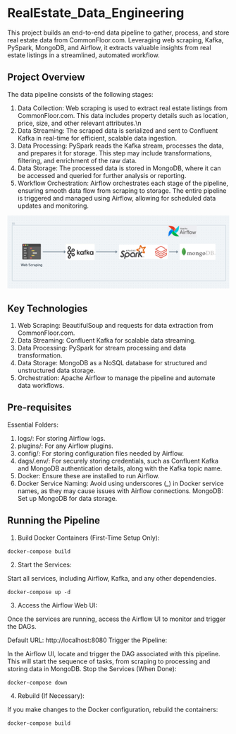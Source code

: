 # RealEstate_Data_Engineering

This project builds an end-to-end data pipeline to gather, process, and store real estate data from CommonFloor.com. Leveraging web scraping, Kafka, PySpark, MongoDB, and Airflow, it extracts valuable insights from real estate listings in a streamlined, automated workflow.

## Project Overview

The data pipeline consists of the following stages:

1. Data Collection: Web scraping is used to extract real estate listings from CommonFloor.com. This data includes property details such as location, price, size, and other relevant attributes.\n
2. Data Streaming: The scraped data is serialized and sent to Confluent Kafka in real-time for efficient, scalable data ingestion.
3. Data Processing: PySpark reads the Kafka stream, processes the data, and prepares it for storage. This step may include transformations, filtering, and enrichment of the raw data.
4. Data Storage: The processed data is stored in MongoDB, where it can be accessed and queried for further analysis or reporting.
5. Workflow Orchestration: Airflow orchestrates each stage of the pipeline, ensuring smooth data flow from scraping to storage. The entire pipeline is triggered and managed using Airflow, allowing for scheduled data updates and monitoring.

![](./images/flowchart.png)

## Key Technologies

1. Web Scraping: BeautifulSoup and requests for data extraction from CommonFloor.com.
2. Data Streaming: Confluent Kafka for scalable data streaming.
3. Data Processing: PySpark for stream processing and data transformation.
4. Data Storage: MongoDB as a NoSQL database for structured and unstructured data storage.
5. Orchestration: Apache Airflow to manage the pipeline and automate data workflows.

## Pre-requisites

Essential Folders:

1. logs/: For storing Airflow logs.
2. plugins/: For any Airflow plugins.
3. config/: For storing configuration files needed by Airflow.
4. dags/.env/: For securely storing credentials, such as Confluent Kafka and MongoDB authentication details, along with the Kafka topic name.
5. Docker: Ensure these are installed to run Airflow.
6. Docker Service Naming: Avoid using underscores (_) in Docker service names, as they may cause issues with Airflow connections.
MongoDB: Set up MongoDB for data storage.

## Running the Pipeline

1. Build Docker Containers (First-Time Setup Only):

```
docker-compose build
```

2. Start the Services:

Start all services, including Airflow, Kafka, and any other dependencies.

```
docker-compose up -d
```

3. Access the Airflow Web UI:

Once the services are running, access the Airflow UI to monitor and trigger the DAGs.

Default URL: http://localhost:8080
Trigger the Pipeline:

In the Airflow UI, locate and trigger the DAG associated with this pipeline.
This will start the sequence of tasks, from scraping to processing and storing data in MongoDB.
Stop the Services (When Done):

```
docker-compose down
```

4. Rebuild (If Necessary):

If you make changes to the Docker configuration, rebuild the containers:

```
docker-compose build
```